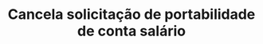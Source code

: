 ---
title: Cancela solicitação de portabilidade de conta salário
api:
  file: readme-hml-corebank.json
  operationId: delete_v1-portability-portabilidade-id
hidden: false
---
